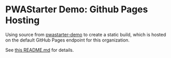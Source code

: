 # PWAStarter Demo: Github Pages Hosting

Using source from [pwastarter-demo](https://github.com/Multiplatform-Dev/pwastarter-demo) to create a static build, which is hosted on the default GitHub Pages endpoint for this organization.

See [this README.md](https://github.com/Multiplatform-Dev/pwastarter-demo#pwastarter-demo) for details.